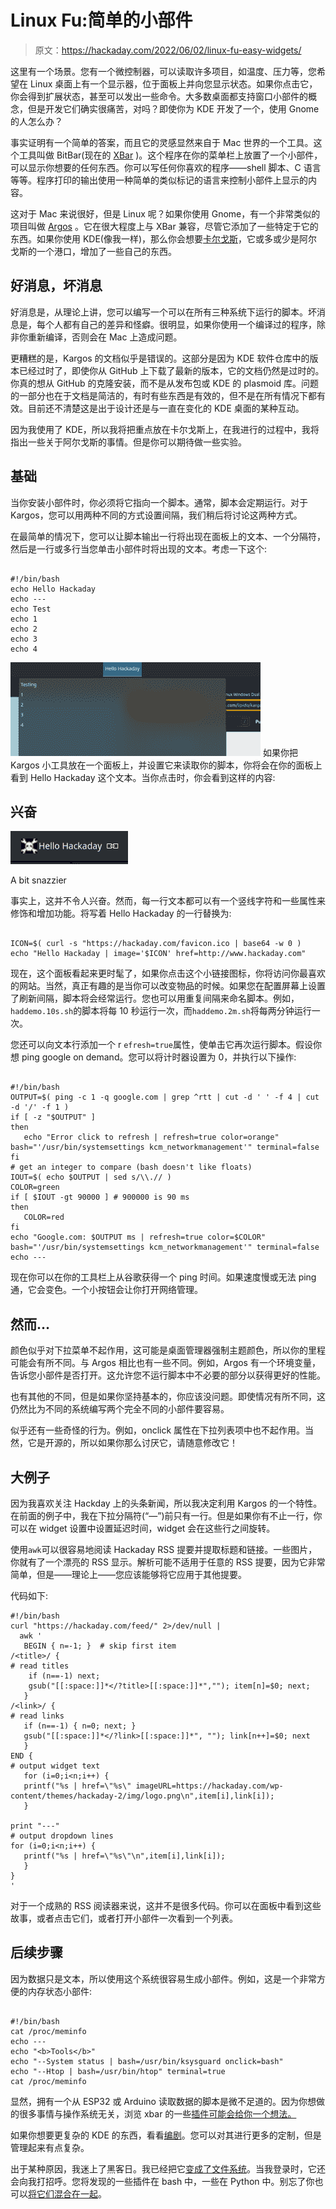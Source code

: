 # Linux Fu:简单的小部件

> 原文：<https://hackaday.com/2022/06/02/linux-fu-easy-widgets/>

这里有一个场景。您有一个微控制器，可以读取许多项目，如温度、压力等，您希望在 Linux 桌面上有一个显示器，位于面板上并向您显示状态。如果你点击它，你会得到扩展状态，甚至可以发出一些命令。大多数桌面都支持窗口小部件的概念，但是开发它们确实很痛苦，对吗？即使你为 KDE 开发了一个，使用 Gnome 的人怎么办？

事实证明有一个简单的答案，而且它的灵感显然来自于 Mac 世界的一个工具。这个工具叫做 BitBar(现在的 [XBar](https://github.com/matryer/xbar) )。这个程序在你的菜单栏上放置了一个小部件，可以显示你想要的任何东西。你可以写任何你喜欢的程序——shell 脚本、C 语言等等。程序打印的输出使用一种简单的类似标记的语言来控制小部件上显示的内容。

这对于 Mac 来说很好，但是 Linux 呢？如果你使用 Gnome，有一个非常类似的项目叫做 [Argos](https://github.com/p-e-w/argos) 。它在很大程度上与 XBar 兼容，尽管它添加了一些特定于它的东西。如果你使用 KDE(像我一样)，那么你会想要[卡尔戈斯](https://github.com/lipido/kargos)，它或多或少是阿尔戈斯的一个港口，增加了一些自己的东西。

## 好消息，坏消息

好消息是，从理论上讲，您可以编写一个可以在所有三种系统下运行的脚本。坏消息是，每个人都有自己的差异和怪癖。很明显，如果你使用一个编译过的程序，除非你重新编译，否则会在 Mac 上造成问题。

更糟糕的是，Kargos 的文档似乎是错误的。这部分是因为 KDE 软件仓库中的版本已经过时了，即使你从 GitHub 上下载了最新的版本，它的文档仍然是过时的。你真的想从 GitHub 的克隆安装，而不是从发布包或 KDE 的 plasmoid 库。问题的一部分也在于文档是简洁的，有时有些东西是有效的，但不是在所有情况下都有效。目前还不清楚这是出于设计还是与一直在变化的 KDE 桌面的某种互动。

因为我使用了 KDE，所以我将把重点放在卡尔戈斯上，在我进行的过程中，我将指出一些关于阿尔戈斯的事情。但是你可以期待做一些实验。

## 基础

当你安装小部件时，你必须将它指向一个脚本。通常，脚本会定期运行。对于 Kargos，您可以用两种不同的方式设置间隔，我们稍后将讨论这两种方式。

在最简单的情况下，您可以让脚本输出一行将出现在面板上的文本、一个分隔符，然后是一行或多行当您单击小部件时将出现的文本。考虑一下这个:

```

#!/bin/bash
echo Hello Hackaday
echo ---
echo Test
echo 1
echo 2
echo 3
echo 4

```

[![](img/cd81cf735739aeaa374e3d2e5997f045.png)](https://hackaday.com/wp-content/uploads/2022/05/karss.png) 如果你把 Kargos 小工具放在一个面板上，并设置它来读取你的脚本，你将会在你的面板上看到 Hello Hackaday 这个文本。当你点击时，你会看到这样的内容:

## 兴奋

[![](img/4fe22fd115b29b517474cb96f459f8e7.png)](https://hackaday.com/wp-content/uploads/2022/05/icon.png)

A bit snazzier

事实上，这并不令人兴奋。然而，每一行文本都可以有一个竖线字符和一些属性来修饰和增加功能。将写着 Hello Hackaday 的一行替换为:

```

ICON=$( curl -s "https://hackaday.com/favicon.ico | base64 -w 0 )
echo "Hello Hackaday | image='$ICON' href=http://www.hackaday.com"

```

现在，这个面板看起来更时髦了，如果你点击这个小链接图标，你将访问你最喜欢的网站。当然，真正有趣的是当你可以改变物品的时候。如果您在配置屏幕上设置了刷新间隔，脚本将会经常运行。您也可以用重复间隔来命名脚本。例如，`haddemo.10s.sh`的脚本将每 10 秒运行一次，而`haddemo.2m.sh`将每两分钟运行一次。

您还可以向文本行添加一个 r `efresh=true`属性，使单击它再次运行脚本。假设你想 ping google on demand。您可以将计时器设置为 0，并执行以下操作:

```

#!/bin/bash
OUTPUT=$( ping -c 1 -q google.com | grep ^rtt | cut -d ' ' -f 4 | cut -d '/' -f 1 )
if [ -z "$OUTPUT" ]
then
   echo "Error click to refresh | refresh=true color=orange" bash="'/usr/bin/systemsettings kcm_networkmanagement'" terminal=false
fi
# get an integer to compare (bash doesn't like floats)
IOUT=$( echo $OUTPUT | sed s/\\.// )
COLOR=green
if [ $IOUT -gt 90000 ] # 900000 is 90 ms
then
   COLOR=red
fi 
echo "Google.com: $OUTPUT ms | refresh=true color=$COLOR" bash="'/usr/bin/systemsettings kcm_networkmanagement'" terminal=false
echo ---

```

现在你可以在你的工具栏上从谷歌获得一个 ping 时间。如果速度慢或无法 ping 通，它会变色。一个小按钮会让你打开网络管理。

## 然而…

颜色似乎对下拉菜单不起作用，这可能是桌面管理器强制主题颜色，所以你的里程可能会有所不同。与 Argos 相比也有一些不同。例如，Argos 有一个环境变量，告诉您小部件是否打开。这允许您不运行脚本中不必要的部分以获得更好的性能。

也有其他的不同，但是如果你坚持基本的，你应该没问题。即使情况有所不同，这仍然比为不同的系统编写两个完全不同的小部件要容易。

似乎还有一些奇怪的行为。例如，onclick 属性在下拉列表项中也不起作用。当然，它是开源的，所以如果你那么讨厌它，请随意修改它！

## 大例子

因为我喜欢关注 Hackday 上的头条新闻，所以我决定利用 Kargos 的一个特性。在前面的例子中，我在下拉分隔符(“—”)前只有一行。但是如果你有不止一行，你可以在 widget 设置中设置延迟时间，widget 会在这些行之间旋转。

使用`awk`可以很容易地阅读 Hackaday RSS 提要并提取标题和链接。一些图片，你就有了一个漂亮的 RSS 显示。解析可能不适用于任意的 RSS 提要，因为它非常简单，但是——理论上——您应该能够将它应用于其他提要。

代码如下:

```
#!/bin/bash
curl "https://hackaday.com/feed/" 2>/dev/null |
  awk '
   BEGIN { n=-1; }  # skip first item
/<title>/ {
# read titles
    if (n==-1) next;
    gsub("[[:space:]]*</?title>[[:space:]]*",""); item[n]=$0; next;
   }
/<link>/ {
# read links
   if (n==-1) { n=0; next; }
   gsub("[[:space:]]*</?link>[[:space:]]*", ""); link[n++]=$0; next
   }
END {
# output widget text
   for (i=0;i<n;i++) {
   printf("%s | href=\"%s\" imageURL=https://hackaday.com/wp-content/themes/hackaday-2/img/logo.png\n",item[i],link[i]);
   }

print "---"
# output dropdown lines
for (i=0;i<n;i++) {
   printf("%s | href=\"%s\"\n",item[i],link[i]);
   }
}
'
```

对于一个成熟的 RSS 阅读器来说，这并不是很多代码。你可以在面板中看到这些故事，或者点击它们，或者打开小部件一次看到一个列表。

## 后续步骤

因为数据只是文本，所以使用这个系统很容易生成小部件。例如，这是一个非常方便的内存状态小部件:

```

#!/bin/bash
cat /proc/meminfo
echo ---
echo "<b>Tools</b>"
echo "--System status | bash=/usr/bin/ksysguard onclick=bash"
echo "--Htop | bash=/usr/bin/htop" terminal=true
cat /proc/meminfo

```

显然，拥有一个从 ESP32 或 Arduino 读取数据的脚本是微不足道的。因为你想做的很多事情与操作系统无关，浏览 xbar 的一些[插件可能会给你一个想法。](https://github.com/matryer/xbar-plugins)

如果你想要更复杂的 KDE 的东西，看看[编剧](https://github.com/tubbadu/Scriptinator)。您可以对其进行更多的定制，但是管理起来有点复杂。

出于某种原因，我迷上了黑客日。我已经把它[变成了文件系统](https://github.com/matryer/xbar-plugins)。当我登录时，它还会向我打招呼。您将发现的一些插件在 bash 中，一些在 Python 中。别忘了你也可以[将它们混合在一起](https://hackaday.com/2021/05/04/linux-fu-mixing-bash-and-python/)。